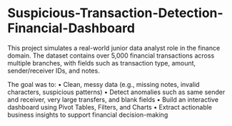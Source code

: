 # Suspicious-Transaction-Detection-Financial-Dashboard
This project simulates a real-world junior data analyst role in the finance domain. The dataset contains over 5,000 financial transactions across multiple branches, with fields such as transaction type, amount, sender/receiver IDs, and notes.

The goal was to:
•	Clean, messy data (e.g., missing notes, invalid characters, suspicious patterns)
•	Detect anomalies such as same sender and receiver, very large transfers, and blank fields
•	Build an interactive dashboard using Pivot Tables, Filters, and Charts
•	Extract actionable business insights to support financial decision-making


